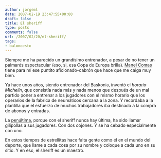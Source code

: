 ```yaml
---
author: jorgeml
date: 2007-02-19 23:47:55+00:00
draft: false
title: El sheriff
type: posts
comments: false
url: /2007/02/20/el-sheriff/
tags:
- baloncesto
---
```


Siempre me ha parecido un grandísimo entrenador, a pesar de no tener un palmarés espectacular (eso, si, esa Copa de Europa brilla). [Manel Comas](http://es.wikipedia.org/wiki/Manel_Comas) tiene para mí ese puntito aficionado-cabrón que hace que me caiga muy bien.

Ya hace unos años, siendo entrenador del Baskonia, inventó el _horario Michelín_, que consistía nada más y nada menos que después de un mal partido poner a entrenar a los jugadores con el mismo horario que los operarios de la fabrica de neumáticos cercana a la zona. Y recordaba a la plantilla que el esfuerzo de muchos trabajadores iba destinado a la compra de abonos y entradas.

La [penúltima](http://www.20minutos.es/noticia/203257/0/comas/sanfernando/caja/), porque con el sheriff nunca hay última, ha sido llamar gilipollas a sus jugadores. Con dos cojones. Y se ha cebado especialmente con uno.

En estos tiempos de estrellitas hace falta gente como él en el mundo del deporte, que llame a cada cosa por su nombre y coloque a cada uno en su sitio. Y en eso, el sheriff es un maestro.  
